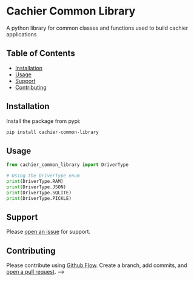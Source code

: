 # Cachier Common Library

A python library for common classes and functions used to build cachier applications

## Table of Contents

- [Installation](#installation)
- [Usage](#usage)
- [Support](#support)
- [Contributing](#contributing)

## Installation

Install the package from pypi:

```sh
pip install cachier-common-library
```

## Usage

```python
from cachier_common_library import DriverType

# Using the DriverType enum
print(DriverType.RAM)
print(DriverType.JSON)
print(DriverType.SQLITE)
print(DriverType.PICKLE)
```

## Support

Please [open an issue](https://github.com/apinanyogaratnam/cachier-common-library/issues/new) for support.

## Contributing

Please contribute using [Github Flow](https://guides.github.com/introduction/flow/). Create a branch, add commits, and [open a pull request](https://github.com/apinanyogaratnam/cachier-common-library/compare/). -->

<!--
TODO comments:
-->
